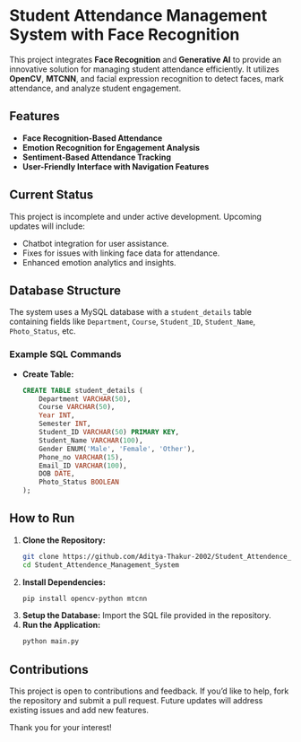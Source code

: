 # Student Attendance Management System with Face Recognition

This project integrates **Face Recognition** and **Generative AI** to provide an innovative solution for managing student attendance efficiently. It utilizes **OpenCV**, **MTCNN**, and facial expression recognition to detect faces, mark attendance, and analyze student engagement.

## Features
- **Face Recognition-Based Attendance**
- **Emotion Recognition for Engagement Analysis**
- **Sentiment-Based Attendance Tracking**
- **User-Friendly Interface with Navigation Features**

## Current Status
This project is incomplete and under active development. Upcoming updates will include:
- Chatbot integration for user assistance.
- Fixes for issues with linking face data for attendance.
- Enhanced emotion analytics and insights.

## Database Structure
The system uses a MySQL database with a `student_details` table containing fields like `Department`, `Course`, `Student_ID`, `Student_Name`, `Photo_Status`, etc.

### Example SQL Commands
- **Create Table:**
  ```sql
  CREATE TABLE student_details (
      Department VARCHAR(50),
      Course VARCHAR(50),
      Year INT,
      Semester INT,
      Student_ID VARCHAR(50) PRIMARY KEY,
      Student_Name VARCHAR(100),
      Gender ENUM('Male', 'Female', 'Other'),
      Phone_no VARCHAR(15),
      Email_ID VARCHAR(100),
      DOB DATE,
      Photo_Status BOOLEAN
  );
  ```


## How to Run
1. **Clone the Repository:**
   ```bash
   git clone https://github.com/Aditya-Thakur-2002/Student_Attendence_Management_System.git
   cd Student_Attendence_Management_System
   ```
2. **Install Dependencies:**
   ```bash
   pip install opencv-python mtcnn
   ```
3. **Setup the Database:** Import the SQL file provided in the repository.
4. **Run the Application:**
   ```bash
   python main.py
   ```

## Contributions
This project is open to contributions and feedback. If you’d like to help, fork the repository and submit a pull request. Future updates will address existing issues and add new features. 

Thank you for your interest!

